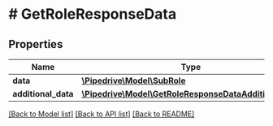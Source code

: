 # # GetRoleResponseData

## Properties

Name | Type | Description | Notes
------------ | ------------- | ------------- | -------------
**data** | [**\Pipedrive\Model\SubRole**](SubRole.md) |  | [optional]
**additional_data** | [**\Pipedrive\Model\GetRoleResponseDataAdditionalData**](GetRoleResponseDataAdditionalData.md) |  | [optional]

[[Back to Model list]](../../README.md#models) [[Back to API list]](../../README.md#endpoints) [[Back to README]](../../README.md)
